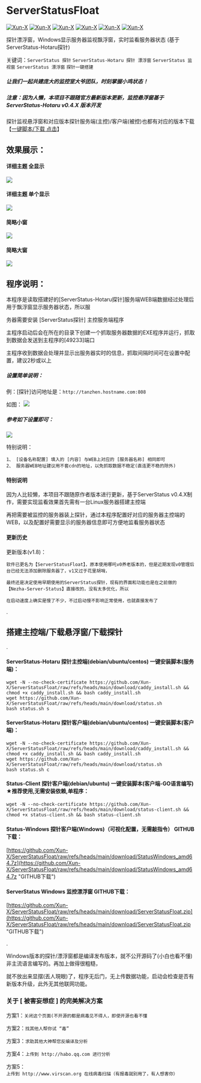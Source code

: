 # ServerStatusFloat
[![Xun-X](https://img.shields.io/static/v1?label=作者&message=Xun-X&color=F36CB0)](https://github.com/Xun-X/ServerStatusFloat)
[![Xun-X](https://img.shields.io/static/v1?label=特别感谢&message=cokemine&color=97C40F)](https://github.com/cokemine/ServerStatus-Hotaru)
[![Xun-X](https://img.shields.io/static/v1?label=特别感谢&message=caddy&color=1081C2)](https://github.com/caddyserver/caddy)
[![Xun-X](https://img.shields.io/static/v1?label=软件特点&message=便携、简易&color=48C21A)](https://github.com/Xun-X/ServerStatusFloat)
[![Xun-X](https://img.shields.io/static/v1?label=获取方式&message=点击下载&color=F48041)](https://github.com/Xun-X/ServerStatusFloat/raw/refs/heads/main/download/ServerStatusFloat.zip)
[![Xun-X](https://img.shields.io/static/v1?label=兼容版本&message=v0.4.X&color=F7F720)](https://github.com/Xun-X/ServerStatusFloat#serverstatus-hotaru-%E6%8E%A2%E9%92%88%E4%B8%BB%E6%8E%A7%E7%AB%AFdebianubuntucentos-%E4%B8%80%E9%94%AE%E5%AE%89%E8%A3%85%E8%84%9A%E6%9C%AC%E6%9C%8D%E5%8A%A1%E7%AB%AF)

探针漂浮窗，Windows显示服务器监视飘浮窗，实时监看服务器状态 (基于ServerStatus-Hotaru探针)

关键词：`ServerStatus 探针` `ServerStatus-Hotaru 探针 漂浮窗` `ServerStatus 监视窗` `ServerStatus 漂浮窗` `探针一键搭建`

##### 让我们一起共建庞大的监控室大爷团队，时刻掌握小鸡状态！

##### 注意：因为人懒，本项目不跟随官方最新版本更新，监控悬浮窗基于 ServerStatus-Hotaru v0.4.X 版本开发

探针监视悬浮窗和对应版本探针服务端(主控)/客户端(被控)也都有对应的版本下载【[一键脚本/下载 点击](https://github.com/Xun-X/ServerStatusFloat/blob/main/README.md#%E6%90%AD%E5%BB%BA%E4%B8%BB%E6%8E%A7%E7%AB%AF%E4%B8%8B%E8%BD%BD%E6%82%AC%E6%B5%AE%E7%AA%97%E4%B8%8B%E8%BD%BD%E6%8E%A2%E9%92%88)】

## 效果展示：
#### 详细主题 全显示
![](https://raw.githubusercontent.com/Xun-X/ServerStatusFloat/refs/heads/main/image/inages_1.png)

#### 详细主题 单个显示
![](https://raw.githubusercontent.com/Xun-X/ServerStatusFloat/refs/heads/main/image/inages_2.png)

#### 简略小窗
![](https://raw.githubusercontent.com/Xun-X/ServerStatusFloat/refs/heads/main/image/inages_3.png)

#### 简略大窗
![](https://raw.githubusercontent.com/Xun-X/ServerStatusFloat/refs/heads/main/image/inages_4.png)



## 程序说明：
本程序是读取搭建好的[ServerStatus-Hotaru探针]服务端WEB端数据经过处理后用于飘浮窗显示服务器状态，所以服

务器需要安装 [ServerStatus探针] 主控服务端程序

主程序启动后会在所在的目录下创建一个抓取服务器数据的EXE程序并运行，抓取到数据会发送到主程序的[49233]端口

主程序收到数据会处理并显示出服务器实时的信息，抓取间隔时间可在设置中配置，建议2秒或以上

##### 设置简单说明：
例：[探针]访问地址是：```http://tanzhen.hostname.com:808```

如图：
![](https://raw.githubusercontent.com/Xun-X/ServerStatusFloat/refs/heads/main/image/inages_5.png)

##### 参考如下设置即可：
![](https://raw.githubusercontent.com/Xun-X/ServerStatusFloat/refs/heads/main/image/inages_6.png)

特别说明：
```
1、 [设备名称配置] 填入的 [内容] 与WEB上对应的 [服务器名称] 相同即可 
2、 服务器WEB地址建议用不套cdn的地址，以免抓取数据不稳定(直连更不稳的除外)
```


#### 特别说明
因为人比较懒，本项目不跟随原作者版本进行更新，基于ServerStatus v0.4.X制作，需要实现监看效果首先需有一台Linux服务器搭建主控端

再把需要被监控的服务器装上探针，通过本程序配置好对应的服务器主控端的WEB，以及配置好需要显示的服务器信息即可方便地监看服务器状态

#### 更新历史
更新版本(v1.8)：
```
软件已更名为【ServerStatusFloat】，原本使用哪吒v0养老版本的，但是近期发现v0管理后台已经无法添加删除服务器了，v1又过于花里胡哨，

最终还是决定使用早期使用的ServerStatus探针，现有的界面和功能也是在之前做的【Nezha-Server-Status】直接改的，没有太多优化，所以

在启动速度上确实是慢了不少，不过启动慢不影响正常使用，也就直接发布了
```

.
## 搭建主控端/下载悬浮窗/下载探针
.

#### ServerStatus-Hotaru 探针主控端(debian/ubuntu/centos) 一键安装脚本(服务端)：
```
wget -N --no-check-certificate https://github.com/Xun-X/ServerStatusFloat/raw/refs/heads/main/download/caddy_install.sh && chmod +x caddy_install.sh && bash caddy_install.sh
wget https://github.com/Xun-X/ServerStatusFloat/raw/refs/heads/main/download/status.sh
bash status.sh s
```

#### ServerStatus-Hotaru 探针客户端(debian/ubuntu/centos) 一键安装脚本(客户端)：
```
wget -N --no-check-certificate https://github.com/Xun-X/ServerStatusFloat/raw/refs/heads/main/download/caddy_install.sh && chmod +x caddy_install.sh && bash caddy_install.sh
wget https://github.com/Xun-X/ServerStatusFloat/raw/refs/heads/main/download/status.sh
bash status.sh c
```

#### Status-Client 探针客户端(debian/ubuntu) 一键安装脚本(客户端-GO语言编写) ★推荐使用,无需安装依赖,单程序：
```
wget -N --no-check-certificate https://github.com/Xun-X/ServerStatusFloat/raw/refs/heads/main/download/status-client.sh && chmod +x status-client.sh && bash status-client.sh
```

#### Status-Windows 探针客户端(Windows)（可视化配置，无需敲指令） GITHUB下载：
[https://github.com/Xun-X/ServerStatusFloat/raw/refs/heads/main/download/StatusWindows_amd64.7z](https://github.com/Xun-X/ServerStatusFloat/raw/refs/heads/main/download/StatusWindows_amd64.7z "GITHUB下载")

#### ServerStatus Windows 监控漂浮窗 GITHUB下载：
[https://github.com/Xun-X/ServerStatusFloat/raw/refs/heads/main/download/ServerStatusFloat.zip](https://github.com/Xun-X/ServerStatusFloat/raw/refs/heads/main/download/ServerStatusFloat.zip "GITHUB下载")

.


Windows版本的探针/漂浮窗都是编译发布版本，就不公开源码了(小白也看不懂)非主流语言编写的。再加上做得很粗糙，

就不放出来显摆(丟人現眼)了，程序无后门，无上传数据功能，启动会检查是否有新版本升级，此外无其他联网功能。

### 关于 [ 被害妄想症 ] 的完美解决方案
方案1：`关闭这个页面(不开源的都是病毒见不得人，即使开源也看不懂`

方案2：`找其他人帮你试 “毒”`

方案3：`求助其他大神帮您反编译及分析`

方案4：`上传到 http://habo.qq.com 进行分析`

方案5：`上传到 http://www.virscan.org 在线病毒扫描（有报毒就别用了，有人想害你）`
